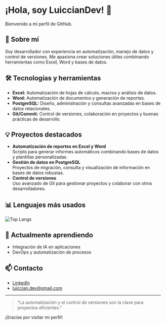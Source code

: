 # ¡Hola, soy LuiccianDev! 👋

Bienvenido a mi perfil de GitHub.

## 🚀 Sobre mí
Soy desarrollador con experiencia en automatización, manejo de datos y control de versiones. Me apasiona crear soluciones útiles combinando herramientas como Excel, Word y bases de datos.

## 🛠️ Tecnologías y herramientas
- **Excel:** Automatización de hojas de cálculo, macros y análisis de datos.
- **Word:** Automatización de documentos y generación de reportes.
- **PostgreSQL:** Diseño, administración y consultas avanzadas en bases de datos relacionales.
- **Git/Commit:** Control de versiones, colaboración en proyectos y buenas prácticas de desarrollo.

## 💡 Proyectos destacados
- **Automatización de reportes en Excel y Word**  
  Scripts para generar informes automáticos combinando bases de datos y plantillas personalizadas.
- **Gestión de datos en PostgreSQL**  
  Proyectos de migración, consulta y visualización de información en bases de datos robustas.
- **Control de versiones**  
  Uso avanzado de Git para gestionar proyectos y colaborar con otros desarrolladores.
  
## 📊 Lenguajes más usados

![Top Langs](https://github-readme-stats.vercel.app/api/top-langs/?username=LuiccianDev&layout=compact&theme=radical)

## 🌱 Actualmente aprendiendo
- Integración de IA en aplicaciones
- DevOps y automatización de procesos

## 📫 Contacto
- [LinkedIn](https://www.linkedin.com/in/tu-usuario/)
- luiccian.dev@gmail.com

---

> “La automatización y el control de versiones son la clave para proyectos eficientes.”

¡Gracias por visitar mi perfil!
